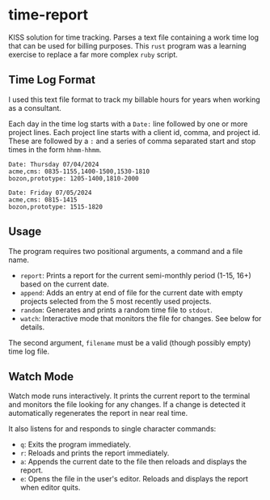 # time-report

KISS solution for time tracking.  Parses a text file containing a work time log
that can be used for billing purposes.  This `rust` program was a learning exercise
to replace a far more complex `ruby` script.

## Time Log Format

I used this text file format to track my billable hours for years when working as a consultant.

Each day in the time log starts with a `Date:` line followed by one or more
project lines.  Each project line starts with a client id, comma, and project id.
These are followed by a `:` and a series of comma separated start and stop times
in the form `hhmm-hhmm`.

```
Date: Thursday 07/04/2024
acme,cms: 0835-1155,1400-1500,1530-1810
bozon,prototype: 1205-1400,1810-2000

Date: Friday 07/05/2024
acme,cms: 0815-1415
bozon,prototype: 1515-1820
```

## Usage

The program requires two positional arguments, a command and a file name.

* `report`: Prints a report for the current semi-monthly period (1-15, 16+) based on the current date.
* `append`: Adds an entry at end of file for the current date with empty projects selected from the 5 most recently used projects.
* `random`: Generates and prints a random time file to `stdout`.
* `watch`: Interactive mode that monitors the file for changes.  See below for details.

The second argument, `filename` must be a valid (though possibly empty) time log file.

## Watch Mode

Watch mode runs interactively.  It prints the current report to the terminal and monitors
the file looking for any changes.  If a change is detected it automatically regenerates
the report in near real time.

It also listens for and responds to single character commands:

* `q`: Exits the program immediately.
* `r`: Reloads and prints the report immediately.
* `a`: Appends the current date to the file then reloads and displays the report.
* `e`: Opens the file in the user's editor.  Reloads and displays the report when editor quits.

